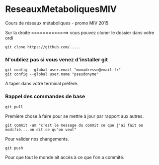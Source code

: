 # ReseauxMetaboliquesMIV
Cours de réseaux métaboliques - promo MIV 2015

Sur la droite =============>
vous pouvez cloner le dossier dans votre ordi

```
git clone https://github.com/.....
```

### N'oubliez pas si vous venez d'installer git
```
git config --global user.email "monadresse@email.fr"
git config --global user.name "pseudonyme"
```
À taper dans votre terminal préféré.

### Rappel des commandes de base
```
git pull
```
Première chose à faire pour se mettre à jour par rapport aux autres.
```
git commit -am "c'est le message du commit ce que j'ai fait ou modifié... on dit ce qu'on veut"
```
Pour valider nos changements.
```
git push
```
Pour que tout le monde ait accès à ce que l'on a commité.
